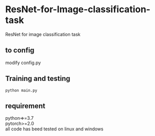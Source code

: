 # ResNet-for-Image-classification-task
ResNet for image classification task

## to config  
modify config.py

## Training and testing  
```
python main.py
```

## requirement
python=>=3.7  
pytorch>=2.0  
all code has beed tested on linux and windows  
